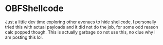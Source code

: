 # OBFShellcode
Just a little dev time exploring other avenues to hide shellcode, I personally tried this with actual payloads and it did not do the job, for some odd reason calc popped though. This is actually garbage do not use this, no clue why I am posting this lol.
